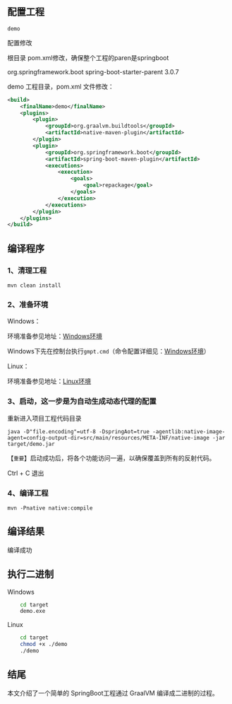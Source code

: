 ## 配置工程
 
    demo

配置修改

根目录 pom.xml修改，确保整个工程的paren是springboot

<parent>
    <groupId>org.springframework.boot</groupId>
    <artifactId>spring-boot-starter-parent</artifactId>
    <version>3.0.7</version>
    <relativePath/>
</parent>

demo 工程目录，pom.xml 文件修改：

```xml
<build>
    <finalName>demo</finalName>
    <plugins>
        <plugin>
            <groupId>org.graalvm.buildtools</groupId>
            <artifactId>native-maven-plugin</artifactId>
        </plugin>
        <plugin>
            <groupId>org.springframework.boot</groupId>
            <artifactId>spring-boot-maven-plugin</artifactId>
            <executions>
                <execution>
                    <goals>
                        <goal>repackage</goal>
                    </goals>
                </execution>
            </executions>
        </plugin>
    </plugins>
</build>
```

## 编译程序

### 1、清理工程

    mvn clean install

### 2、准备环境

Windows：

环境准备参见地址：[Windows环境](blog/notes/graalvm/001/)

Windows下先在控制台执行`gmpt.cmd`（命令配置详细见：[Windows环境](blog/notes/graalvm/001/?id=_6-新建快捷命令)）

Linux：

环境准备参见地址：[Linux环境](blog/notes/graalvm/002/)

### 3、启动，这一步是为自动生成动态代理的配置

重新进入项目工程代码目录

    java -D"file.encoding"=utf-8 -DspringAot=true -agentlib:native-image-agent=config-output-dir=src/main/resources/META-INF/native-image -jar target/demo.jar

【`重要`】启动成功后，将各个功能访问一遍，以确保覆盖到所有的反射代码。

Ctrl + C 退出

### 4、编译工程

    mvn -Pnative native:compile

## 编译结果

编译成功

## 执行二进制


Windows

```bash
    cd target
    demo.exe
```

Linux

```bash
    cd target
    chmod +x ./demo
    ./demo
```


## 结尾

本文介绍了一个简单的 SpringBoot工程通过 GraalVM 编译成二进制的过程。
